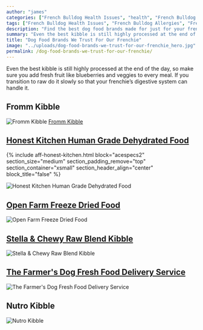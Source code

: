 ```yaml
---
author: "james"
categories: ["French Bulldog Health Issues", "health", "French Bulldog Allergies", "French Bulldog Cherry Eye", "French Bulldog Health Risks", "French Bulldog Health"]
tags: ["French Bulldog Health Issues", "French Bulldog Allergies", "French Bulldog Cherry Eye", "French Bulldog Health Risks", "French Bulldog Health"]
description: "Find the best dog food brands made for just for your frenchie. If you are short on time and can’t cook for your Frenchie these dog food brands will do the job."
summary: "Even the best kibble is still highly processed at the end of the day, so make sure you add fresh fruit like blueberries and veggies to every meal."
title: "Dog Food Brands We Trust For Our Frenchie"
image: "../uploads/dog-food-brands-we-trust-for-our-frenchie_hero.jpg"
permalink: /dog-food-brands-we-trust-for-our-frenchie/
---
```


Even the best kibble is still highly processed at the end of the day, so make sure you add fresh fruit like blueberries and veggies to every meal. If you transition to raw do it slowly so that your frenchie’s digestive system can handle it.

## Fromm Kibble

![Fromm Kibble](/uploads/dog-food-brands-we-trust-for-our-frenchie_1.jpg)
[Fromm Kibble](https://www.amazon.com/gp/product/B004MULU0S/ref=as_li_tl?ie=UTF8&camp=1789&creative=9325&creativeASIN=B004MULU0S&linkCode=as2&tag=ethicalfren09-20&linkId=34f168eb8c5e8c1006fc6c804a090149)

## [Honest Kitchen Human Grade Dehydrated Food](https://www.amazon.com/gp/product/B00A8O8PPA/ref=as_li_tl?ie=UTF8&tag=ethicalfren09-20&camp=1789&creative=9325&linkCode=as2&creativeASIN=B00A8O8PPA&linkId=6af314a2c3715e9b2a4954d9322fd32f)

{% include aff-honest-kitchen.html 
  block="acespecs2"
  section_size="medium"
  section_padding_remove="top"
  section_container="xsmall"
  section_header_align="center"
  block_title="false"
%}

![Honest Kitchen Human Grade Dehydrated Food](/uploads/dog-food-brands-we-trust-for-our-frenchie_2.jpg)

## [Open Farm Freeze Dried Food](https://www.openfarmpet.com/dog-food-recipes/freeze-dried-raw/grass-fed-beef-freeze-dried-raw-grain-free-dog-food?gclid=Cj0KCQiAgMPgBRDDARIsAOh3uyJGuCmz0Ru1XjjlHIsbA9zJq67P3eKRBindI2yteZiDnsc5IC5w0O8aAlovEALw_wcB)

![Open Farm Freeze Dried Food](/uploads/dog-food-brands-we-trust-for-our-frenchie_3.jpg)

## [Stella & Chewy Raw Blend Kibble](https://www.stellaandchewys.com/dog-food/raw-blend-kibble)

![Stella & Chewy Raw Blend Kibble](/uploads/dog-food-brands-we-trust-for-our-frenchie_4.jpg)

## [The Farmer's Dog Fresh Food Delivery Service](https://www.thefarmersdog.com/?utm_source=pepperjam&utm_medium=referral&publisherId=173678&clickId=2540482782&creative_details=8-11935&utm_campaign=173678)

![The Farmer's Dog Fresh Food Delivery Service](/uploads/dog-food-brands-we-trust-for-our-frenchie_5.jpg)

## Nutro Kibble

![Nutro Kibble](/uploads/dog-food-brands-we-trust-for-our-frenchie_6.jpg)
